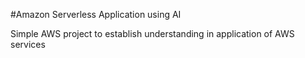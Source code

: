 #Amazon Serverless Application using AI

Simple AWS project to establish understanding in application of AWS services
